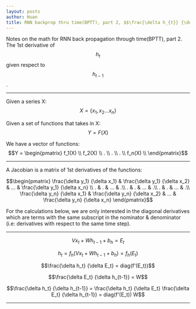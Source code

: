 ```yaml
---
layout: posts
author: Huan
title: RNN backprop thru time(BPTT), part 2, $$\frac{\delta h_{t}} {\delta h_{t-1}}$$
---
```


Notes on the math for RNN back propagation through time(BPTT), part 2. The 1st
derivative of $$h_t$$ given respect to $$h_{t-1}$$.

---
Given a series X:
$$X = \{x_1, x_2...x_n\}$$

Given a set of functions that takes in X:
$$Y = F(X)$$

We have a vector of functions:
$$Y =
\begin{pmatrix}
f_1(X) \\
f_2(X) \\
. \\
. \\
. \\
f_n(X) \\
\end{pmatrix}$$

---

A Jacobian is a matrix of 1st derivatives of the functions:

$$\begin{pmatrix}
\frac{\delta y_1} {\delta x_1} & \frac{\delta y_1} {\delta x_2} & ... & \frac{\delta y_1} {\delta x_n} \\
. & . & ... & .\\
. & . & ... & .\\
. & . & ... & .\\
\frac{\delta y_n} {\delta x_1} & \frac{\delta y_n} {\delta x_2} & ... & \frac{\delta y_n} {\delta x_n}
\end{pmatrix}$$

For the calculations below, we are only interested in the diagonal derivatives
which are terms with the same subscript in the nominator & denominator (i.e: derivatives with respect to the same time step).

---

$$Vx_t + Wh_{t-1} + b_{h} = E_t$$

$$h_{t} = f_{h} (Vx_t + Wh_{t-1} + b_{h}) = f_{h}(E_t)$$

$$\frac{\delta h_t} {\delta E_t} = diag(f'(E_t))$$

$$\frac{\delta E_t} {\delta h_{t-1}} = W$$

$$\frac{\delta h_t} {\delta h_{t-1}} =
\frac{\delta h_t} {\delta E_t}
\frac{\delta E_t} {\delta h_{t-1}} =
diag(f'(E_t)) W$$

---

<br>
